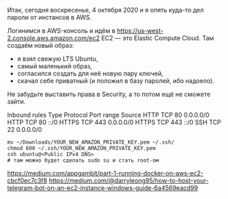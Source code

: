 Итак, сегодня воскресенье, 4 октября 2020 и я опять куда-то дел пароли от инстансов в AWS.

Логинимся в AWS-консоль и идём в https://us-west-2.console.aws.amazon.com/ec2
EC2 — это Elastic Compute Cloud.
Там создаём новый образ: 
* я взял свежую LTS Ubuntu, 
* самый маленький образ,
* согласился создать для неё новую пару ключей, 
* скачал себе приватный (и положил в базу паролей, ибо надоело).

Не забудьте выставить права в Security, а то потом ещё не сможете зайти.

Inbound rules
Type 	Protocol 	Port range 	Source 
HTTP	TCP			80			0.0.0.0/0
HTTP	TCP			80			::/0
HTTPS	TCP			443			0.0.0.0/0
HTTPS	TCP			443			::/0
SSH		TCP			22			0.0.0.0/0


```shell
mv ~/Downloads/YOUR_NEW_AMAZON_PRIVATE_KEY.pem ~/.ssh/
chmod 600 ~/.ssh/YOUR_NEW_AMAZON_PRIVATE_KEY.pem
ssh ubuntu@<Public IPv4 DNS>
# там можно будет сделать sudo su и стать root-ом
```

https://medium.com/appgambit/part-1-running-docker-on-aws-ec2-cbcf0ec7c3f8
https://medium.com/@darryleong95/how-to-host-your-telegram-bot-on-an-ec2-instance-windows-guide-6a4569eacd99
